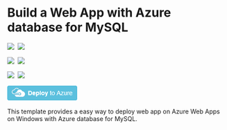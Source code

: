 # Build a Web App with Azure database for MySQL

<IMG SRC="https://azbotstorage.blob.core.windows.net/badges/101-webapp-managed-mysql/PublicLastTestDate.svg" />&nbsp;
<IMG SRC="https://azbotstorage.blob.core.windows.net/badges/101-webapp-managed-mysql/PublicDeployment.svg" />&nbsp;

<IMG SRC="https://azbotstorage.blob.core.windows.net/badges/101-webapp-managed-mysql/FairfaxLastTestDate.svg" />&nbsp;
<IMG SRC="https://azbotstorage.blob.core.windows.net/badges/101-webapp-managed-mysql/FairfaxDeployment.svg" />&nbsp;

<IMG SRC="https://azbotstorage.blob.core.windows.net/badges/101-webapp-managed-mysql/BestPracticeResult.svg" />&nbsp;
<IMG SRC="https://azbotstorage.blob.core.windows.net/badges/101-webapp-managed-mysql/CredScanResult.svg" />&nbsp;

<a href="https://portal.azure.com/#create/Microsoft.Template/uri/https%3A%2F%2Fraw.githubusercontent.com%2FAzure%2Fazure-quickstart-templates%2Fmaster%2F101-webapp-managed-mysql%2Fazuredeploy.json" target="_blank">
  <img src="https://raw.githubusercontent.com/Azure/azure-quickstart-templates/master/1-CONTRIBUTION-GUIDE/images/deploytoazure.png"/>
</a>

This template provides a easy way to deploy web app on Azure Web Apps on Windows with Azure database for MySQL.
